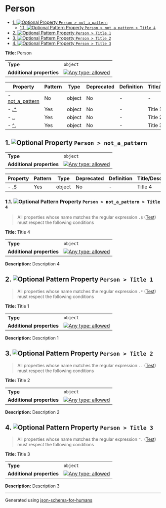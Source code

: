 # Person

- [1. ![Optional](https://img.shields.io/badge/Optional-yellow) Property `Person > not_a_pattern`](#not_a_pattern-7465726e)
  - [1.1. ![Optional](https://img.shields.io/badge/Optional-yellow) Pattern Property `Person > not_a_pattern > Title 4`](#not_a_pattern_pattern1-65726e31)
- [2. ![Optional](https://img.shields.io/badge/Optional-yellow) Pattern Property `Person > Title 1`](#pattern1-65726e31)
- [3. ![Optional](https://img.shields.io/badge/Optional-yellow) Pattern Property `Person > Title 2`](#pattern2-65726e32)
- [4. ![Optional](https://img.shields.io/badge/Optional-yellow) Pattern Property `Person > Title 3`](#pattern3-65726e33)

**Title:** Person

|                           |                                                                                                                                   |
| ------------------------- | --------------------------------------------------------------------------------------------------------------------------------- |
| **Type**                  | `object`                                                                                                                          |
| **Additional properties** | [![Any type: allowed](https://img.shields.io/badge/Any%20type-allowed-green)](# "Additional Properties of any type are allowed.") |

| Property                                    | Pattern | Type   | Deprecated | Definition | Title/Description |
| ------------------------------------------- | ------- | ------ | ---------- | ---------- | ----------------- |
| - [not_a_pattern](#not_a_pattern-7465726e ) | No      | object | No         | -          | -                 |
| - [.*](#pattern1-65726e31 )                 | Yes     | object | No         | -          | Title 1           |
| - [..](#pattern2-65726e32 )                 | Yes     | object | No         | -          | Title 2           |
| - [^.](#pattern3-65726e33 )                 | Yes     | object | No         | -          | Title 3           |

## <a name="not_a_pattern-7465726e"></a>1. ![Optional](https://img.shields.io/badge/Optional-yellow) Property `Person > not_a_pattern`

|                           |                                                                                                                                   |
| ------------------------- | --------------------------------------------------------------------------------------------------------------------------------- |
| **Type**                  | `object`                                                                                                                          |
| **Additional properties** | [![Any type: allowed](https://img.shields.io/badge/Any%20type-allowed-green)](# "Additional Properties of any type are allowed.") |

| Property                                  | Pattern | Type   | Deprecated | Definition | Title/Description |
| ----------------------------------------- | ------- | ------ | ---------- | ---------- | ----------------- |
| - [.$](#not_a_pattern_pattern1-65726e31 ) | Yes     | object | No         | -          | Title 4           |

### <a name="not_a_pattern_pattern1-65726e31"></a>1.1. ![Optional](https://img.shields.io/badge/Optional-yellow) Pattern Property `Person > not_a_pattern > Title 4`
> All properties whose name matches the regular expression
```.$``` ([Test](https://regex101.com/?regex=.%24))
must respect the following conditions

**Title:** Title 4

|                           |                                                                                                                                   |
| ------------------------- | --------------------------------------------------------------------------------------------------------------------------------- |
| **Type**                  | `object`                                                                                                                          |
| **Additional properties** | [![Any type: allowed](https://img.shields.io/badge/Any%20type-allowed-green)](# "Additional Properties of any type are allowed.") |

**Description:** Description 4

## <a name="pattern1-65726e31"></a>2. ![Optional](https://img.shields.io/badge/Optional-yellow) Pattern Property `Person > Title 1`
> All properties whose name matches the regular expression
```.*``` ([Test](https://regex101.com/?regex=.%2A))
must respect the following conditions

**Title:** Title 1

|                           |                                                                                                                                   |
| ------------------------- | --------------------------------------------------------------------------------------------------------------------------------- |
| **Type**                  | `object`                                                                                                                          |
| **Additional properties** | [![Any type: allowed](https://img.shields.io/badge/Any%20type-allowed-green)](# "Additional Properties of any type are allowed.") |

**Description:** Description 1

## <a name="pattern2-65726e32"></a>3. ![Optional](https://img.shields.io/badge/Optional-yellow) Pattern Property `Person > Title 2`
> All properties whose name matches the regular expression
```..``` ([Test](https://regex101.com/?regex=..))
must respect the following conditions

**Title:** Title 2

|                           |                                                                                                                                   |
| ------------------------- | --------------------------------------------------------------------------------------------------------------------------------- |
| **Type**                  | `object`                                                                                                                          |
| **Additional properties** | [![Any type: allowed](https://img.shields.io/badge/Any%20type-allowed-green)](# "Additional Properties of any type are allowed.") |

**Description:** Description 2

## <a name="pattern3-65726e33"></a>4. ![Optional](https://img.shields.io/badge/Optional-yellow) Pattern Property `Person > Title 3`
> All properties whose name matches the regular expression
```^.``` ([Test](https://regex101.com/?regex=%5E.))
must respect the following conditions

**Title:** Title 3

|                           |                                                                                                                                   |
| ------------------------- | --------------------------------------------------------------------------------------------------------------------------------- |
| **Type**                  | `object`                                                                                                                          |
| **Additional properties** | [![Any type: allowed](https://img.shields.io/badge/Any%20type-allowed-green)](# "Additional Properties of any type are allowed.") |

**Description:** Description 3

----------------------------------------------------------------------------------------------------------------------------
Generated using [json-schema-for-humans](https://github.com/coveooss/json-schema-for-humans)
